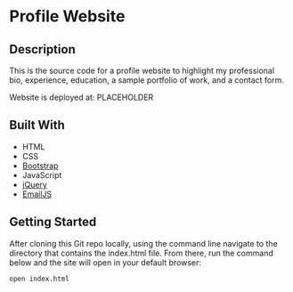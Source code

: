 # Profile Website

## Description

This is the source code for a profile website to highlight my professional bio, experience, education, a sample portfolio of work, and a contact form.

Website is deployed at: PLACEHOLDER

## Built With

- HTML
- CSS
- [Bootstrap](https://getbootstrap.com/)
- JavaScript
- [jQuery](https://jquery.com/)
- [EmailJS](https://www.emailjs.com/)

## Getting Started

After cloning this Git repo locally, using the command line navigate to the directory that contains the index.html file. From there, run the command below and the site will open in your default browser:

```
open index.html
```
